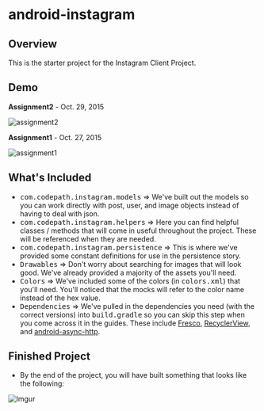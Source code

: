 # android-instagram

## Overview

This is the starter project for the Instagram Client Project. 

## Demo 

**Assignment2** - Oct. 29, 2015

![assignment2](https://cloud.githubusercontent.com/assets/2044960/10831491/2e227884-7e43-11e5-9021-847db4519a6e.gif)

**Assignment1** - Oct. 27, 2015

![assignment1](https://cloud.githubusercontent.com/assets/2044960/10771238/fb5f4e5a-7cac-11e5-8b4f-a123e01c5c35.gif)

## What's Included
* <tt>com.codepath.instagram.models</tt> => We've built out the models so you can work directly with post, user, and image objects instead of having to deal with json.
* <tt>com.codepath.instagram.helpers</tt> => Here you can find helpful classes / methods that will come in useful throughout the project. These will be referenced when they are needed.
* <tt>com.codepath.instagram.persistence</tt> => This is where we've provided some constant definitions for use in the persistence story.
* <tt>Drawables</tt> => Don't worry about searching for images that will look good. We've already provided a majority of the assets you'll need.
* <tt>Colors</tt> => We've included some of the colors (in <tt>colors.xml</tt>) that you'll need. You'll noticed that the mocks will refer to the color name instead of the hex value.
* <tt>Dependencies</tt> => We've pulled in the dependencies you need (with the correct versions) into <tt>build.gradle</tt> so you can skip this step when you come across it in the guides. These include [Fresco](https://github.com/facebook/fresco), [RecyclerView](https://developer.android.com/reference/android/support/v7/widget/RecyclerView.html), and [android-async-http](http://loopj.com/android-async-http/).

## Finished Project
* By the end of the project, you will have built something that looks like the following:

![Imgur](http://i.imgur.com/4SWlsQA.gif)

